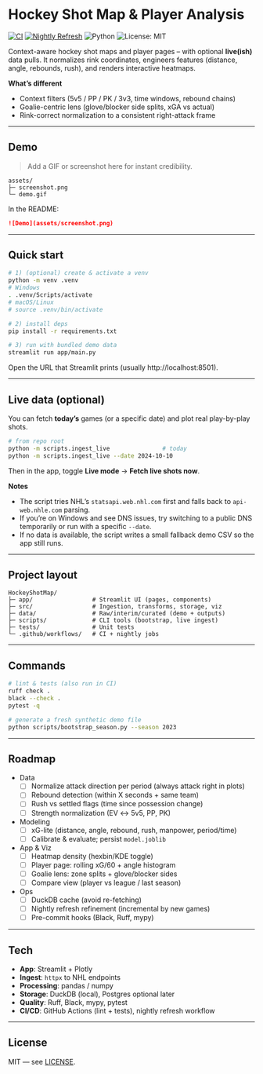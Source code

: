 # Hockey Shot Map & Player Analysis

[![CI](https://github.com/SparkerData/HockeyShotMap/actions/workflows/ci.yml/badge.svg)](https://github.com/SparkerData/HockeyShotMap/actions/workflows/ci.yml)
[![Nightly Refresh](https://github.com/SparkerData/HockeyShotMap/actions/workflows/refresh.yml/badge.svg)](https://github.com/SparkerData/HockeyShotMap/actions/workflows/refresh.yml)
![Python](https://img.shields.io/badge/python-3.11-blue.svg)
![License: MIT](https://img.shields.io/badge/License-MIT-green.svg)

Context-aware hockey shot maps and player pages – with optional **live(ish)** data pulls. It normalizes rink coordinates, engineers features (distance, angle, rebounds, rush), and renders interactive heatmaps.

**What’s different**
- Context filters (5v5 / PP / PK / 3v3, time windows, rebound chains)
- Goalie-centric lens (glove/blocker side splits, xGA vs actual)
- Rink-correct normalization to a consistent right-attack frame

---

## Demo

> Add a GIF or screenshot here for instant credibility.

```
assets/
├─ screenshot.png
└─ demo.gif
```

In the README:
```markdown
![Demo](assets/screenshot.png)
```

---

## Quick start

```bash
# 1) (optional) create & activate a venv
python -m venv .venv
# Windows
. .venv/Scripts/activate
# macOS/Linux
# source .venv/bin/activate

# 2) install deps
pip install -r requirements.txt

# 3) run with bundled demo data
streamlit run app/main.py
```

Open the URL that Streamlit prints (usually http://localhost:8501).

---

## Live data (optional)

You can fetch **today’s** games (or a specific date) and plot real play-by-play shots.

```bash
# from repo root
python -m scripts.ingest_live               # today
python -m scripts.ingest_live --date 2024-10-10
```

Then in the app, toggle **Live mode** → **Fetch live shots now**.

**Notes**
- The script tries NHL’s `statsapi.web.nhl.com` first and falls back to `api-web.nhle.com` parsing.
- If you’re on Windows and see DNS issues, try switching to a public DNS temporarily or run with a specific `--date`.
- If no data is available, the script writes a small fallback demo CSV so the app still runs.

---

## Project layout

```
HockeyShotMap/
├─ app/                 # Streamlit UI (pages, components)
├─ src/                 # Ingestion, transforms, storage, viz
├─ data/                # Raw/interim/curated (demo + outputs)
├─ scripts/             # CLI tools (bootstrap, live ingest)
├─ tests/               # Unit tests
└─ .github/workflows/   # CI + nightly jobs
```

---

## Commands

```bash
# lint & tests (also run in CI)
ruff check .
black --check .
pytest -q

# generate a fresh synthetic demo file
python scripts/bootstrap_season.py --season 2023
```

---

## Roadmap

- Data
  - [ ] Normalize attack direction per period (always attack right in plots)
  - [ ] Rebound detection (within X seconds + same team)
  - [ ] Rush vs settled flags (time since possession change)
  - [ ] Strength normalization (EV ↔ 5v5, PP, PK)
- Modeling
  - [ ] xG-lite (distance, angle, rebound, rush, manpower, period/time)
  - [ ] Calibrate & evaluate; persist `model.joblib`
- App & Viz
  - [ ] Heatmap density (hexbin/KDE toggle)
  - [ ] Player page: rolling xG/60 + angle histogram
  - [ ] Goalie lens: zone splits + glove/blocker sides
  - [ ] Compare view (player vs league / last season)
- Ops
  - [ ] DuckDB cache (avoid re-fetching)
  - [ ] Nightly refresh refinement (incremental by new games)
  - [ ] Pre-commit hooks (Black, Ruff, mypy)

---

## Tech

- **App**: Streamlit + Plotly
- **Ingest**: `httpx` to NHL endpoints
- **Processing**: pandas / numpy
- **Storage**: DuckDB (local), Postgres optional later
- **Quality**: Ruff, Black, mypy, pytest
- **CI/CD**: GitHub Actions (lint + tests), nightly refresh workflow

---

## License

MIT — see [LICENSE](LICENSE).
